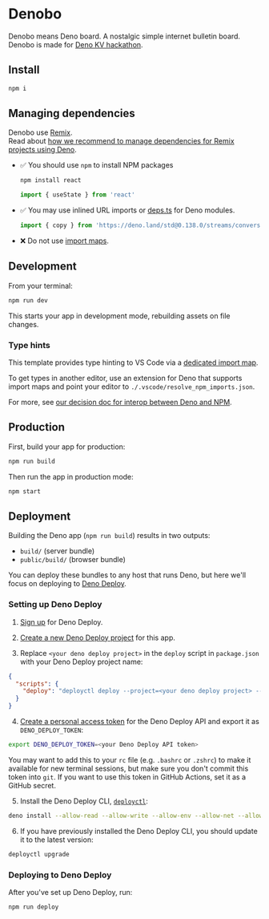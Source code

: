 # Denobo

Denobo means Deno board. A nostalgic simple internet bulletin board.\
Denobo is made for [Deno KV hackathon](https://deno.com/blog/deno-kv-hackathon).

## Install

```sh
npm i
```

## Managing dependencies

Denobo use [Remix](https://remix.run/).\
Read about
[how we recommend to manage dependencies for Remix projects using Deno](https://github.com/remix-run/remix/blob/main/decisions/0001-use-npm-to-manage-npm-dependencies-for-deno-projects.md).

- ✅ You should use `npm` to install NPM packages
  ```sh
  npm install react
  ```
  ```ts
  import { useState } from 'react'
  ```
- ✅ You may use inlined URL imports or
  [deps.ts](https://deno.land/manual/examples/manage_dependencies#managing-dependencies) for Deno
  modules.
  ```ts
  import { copy } from 'https://deno.land/std@0.138.0/streams/conversion.ts'
  ```
- ❌ Do not use [import maps](https://deno.land/manual/linking_to_external_code/import_maps).

## Development

From your terminal:

```sh
npm run dev
```

This starts your app in development mode, rebuilding assets on file changes.

### Type hints

This template provides type hinting to VS Code via a
[dedicated import map](./.vscode/resolve_npm_imports.json).

To get types in another editor, use an extension for Deno that supports import maps and point your
editor to `./.vscode/resolve_npm_imports.json`.

For more, see
[our decision doc for interop between Deno and NPM](https://github.com/remix-run/remix/blob/main/decisions/0001-use-npm-to-manage-npm-dependencies-for-deno-projects.md#vs-code-type-hints).

## Production

First, build your app for production:

```sh
npm run build
```

Then run the app in production mode:

```sh
npm start
```

## Deployment

Building the Deno app (`npm run build`) results in two outputs:

- `build/` (server bundle)
- `public/build/` (browser bundle)

You can deploy these bundles to any host that runs Deno, but here we'll focus on deploying to
[Deno Deploy](https://deno.com/deploy).

### Setting up Deno Deploy

1. [Sign up](https://dash.deno.com/signin) for Deno Deploy.

2. [Create a new Deno Deploy project](https://dash.deno.com/new) for this app.

3. Replace `<your deno deploy project>` in the `deploy` script in `package.json` with your Deno
   Deploy project name:

```json filename=package.json
{
  "scripts": {
    "deploy": "deployctl deploy --project=<your deno deploy project> --include=.cache,build,public ./build/index.js"
  }
}
```

4. [Create a personal access token](https://dash.deno.com/account) for the Deno Deploy API and
   export it as `DENO_DEPLOY_TOKEN`:

```sh
export DENO_DEPLOY_TOKEN=<your Deno Deploy API token>
```

You may want to add this to your `rc` file (e.g. `.bashrc` or `.zshrc`) to make it available for new
terminal sessions, but make sure you don't commit this token into `git`. If you want to use this
token in GitHub Actions, set it as a GitHub secret.

5. Install the Deno Deploy CLI, [`deployctl`](https://github.com/denoland/deployctl):

```sh
deno install --allow-read --allow-write --allow-env --allow-net --allow-run --no-check -r -f https://deno.land/x/deploy/deployctl.ts
```

6. If you have previously installed the Deno Deploy CLI, you should update it to the latest version:

```sh
deployctl upgrade
```

### Deploying to Deno Deploy

After you've set up Deno Deploy, run:

```sh
npm run deploy
```
